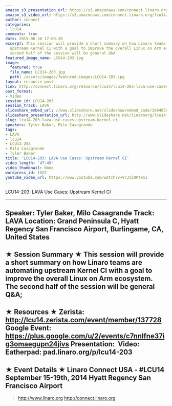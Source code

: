 ```yaml
---
amazon_s3_presentation_url: https://s3.amazonaws.com/connect.linaro.org/hkg15/Videos/09-16-Tuesday/LCU14-203.pdf
amazon_s3_video_url: https://s3.amazonaws.com/connect.linaro.org/lcu14/videos/09-16-Tuesday/LCU14-203-+LAVA+Use+Cases-+Upstream+Kernel+CI.mp4
author: connect
categories:
- lcu14
comments: true
date: 2015-06-30 17:09:20
excerpt: This session will provide a short summary on how Linaro teams are automating
  upstream Kernel CI with a goal to improve the overall Linux on Arm ecosystem. The
  second half of the session will be general Q&A
featured_image_name: LCU14-203.jpg
image:
  featured: true
  file_name: LCU14-203.jpg
  path: /assets/images/featured-images/LCU14-203.jpg
layout: resource-post
link: http://connect.linaro.org/resource/lcu14/lcu14-203-lava-use-cases-upstream-kernel-ci/
post_format:
- Video
session_id: LCU14-203
session_track: LAVA
slideshare_embed_url: //www.slideshare.net/slideshow/embed_code/38948508
slideshare_presentation_url: http://www.slideshare.net/linaroorg/lcu14-203-lava-use-cases-upstream-kernel-ci
slug: lcu14-203-lava-use-cases-upstream-kernel-ci
speakers: Tyler Baker, Milo Casagrande
tags:
- LAVA
- lcu14
- LCU14-203
- Milo Casagrande
- Tyler Baker
title: 'LCU14-203: LAVA Use Cases: Upstream Kernel CI'
video_length: '47:49'
video_thumbnail: None
wordpress_id: 1522
youtube_video_url: https://www.youtube.com/watch?v=VcJziUPtknI
---
```


LCU14-203: LAVA Use Cases: Upstream Kernel CI

---------------------------------------------------

Speaker: Tyler Baker, Milo Casagrande
Track: LAVA
Location: Grand Peninsula C, Hyatt Regency San Francisco Airport, Burlingame, CA, United States
---------------------------------------------------

★ Session Summary ★
This session will provide a short summary on how Linaro teams are automating upstream Kernel CI with a goal to improve the overall Linux on Arm ecosystem.   The second half of the session will be general Q&A;
---------------------------------------------------

★ Resources ★
Zerista: http://lcu14.zerista.com/event/member/137728
Google Event: https://plus.google.com/u/2/events/c7nnlfne37ig3omaegupn24jivs
Presentation: 
Video: 
Eatherpad: pad.linaro.org/p/lcu14-203
---------------------------------------------------

★ Event Details ★
Linaro Connect USA - #LCU14
September 15-19th, 2014
Hyatt Regency San Francisco Airport
---------------------------------------------------

> http://www.linaro.org
> http://connect.linaro.org